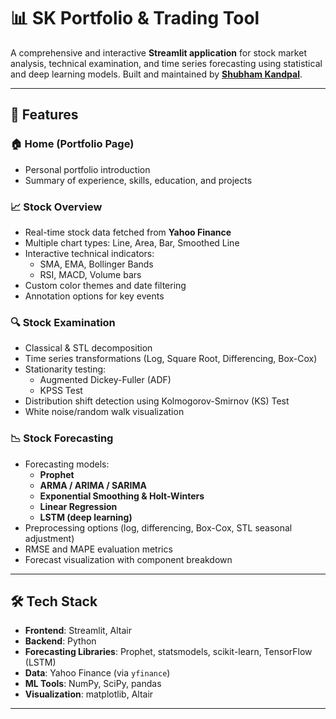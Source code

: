 # 📊 SK Portfolio & Trading Tool

A comprehensive and interactive **Streamlit application** for stock market analysis, technical examination, and time series forecasting using statistical and deep learning models. Built and maintained by **[Shubham Kandpal](https://www.linkedin.com/in/shubham-kandpal-035711165)**.

---

## 🚀 Features

### 🏠 Home (Portfolio Page)
- Personal portfolio introduction
- Summary of experience, skills, education, and projects

### 📈 Stock Overview
- Real-time stock data fetched from **Yahoo Finance**
- Multiple chart types: Line, Area, Bar, Smoothed Line
- Interactive technical indicators:
  - SMA, EMA, Bollinger Bands
  - RSI, MACD, Volume bars
- Custom color themes and date filtering
- Annotation options for key events

### 🔍 Stock Examination
- Classical & STL decomposition
- Time series transformations (Log, Square Root, Differencing, Box-Cox)
- Stationarity testing:
  - Augmented Dickey-Fuller (ADF)
  - KPSS Test
- Distribution shift detection using Kolmogorov-Smirnov (KS) Test
- White noise/random walk visualization

### 📉 Stock Forecasting
- Forecasting models:
  - **Prophet**
  - **ARMA / ARIMA / SARIMA**
  - **Exponential Smoothing & Holt-Winters**
  - **Linear Regression**
  - **LSTM (deep learning)**
- Preprocessing options (log, differencing, Box-Cox, STL seasonal adjustment)
- RMSE and MAPE evaluation metrics
- Forecast visualization with component breakdown

---

## 🛠️ Tech Stack

- **Frontend**: Streamlit, Altair
- **Backend**: Python
- **Forecasting Libraries**: Prophet, statsmodels, scikit-learn, TensorFlow (LSTM)
- **Data**: Yahoo Finance (via `yfinance`)
- **ML Tools**: NumPy, SciPy, pandas
- **Visualization**: matplotlib, Altair

---
